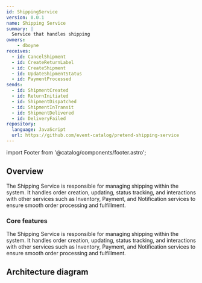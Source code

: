 ```yaml
---
id: ShippingService
version: 0.0.1
name: Shipping Service
summary: |
  Service that handles shipping
owners:
    - dboyne
receives:
  - id: CancelShipment
  - id: CreateReturnLabel
  - id: CreateShipment
  - id: UpdateShipmentStatus
  - id: PaymentProcessed
sends:
  - id: ShipmentCreated
  - id: ReturnInitiated
  - id: ShipmentDispatched
  - id: ShipmentInTransit
  - id: ShipmentDelivered
  - id: DeliveryFailed
repository:
  language: JavaScript
  url: https://github.com/event-catalog/pretend-shipping-service
---
```


import Footer from '@catalog/components/footer.astro';

## Overview

The Shipping Service is responsible for managing shipping within the system. It handles order creation, updating, status tracking, and interactions with other services such as Inventory, Payment, and Notification services to ensure smooth order processing and fulfillment.

<Tiles >
    <Tile icon="BoltIcon" href={`/visualiser/services/${frontmatter.id}/${frontmatter.version}`} title={`Sends ${frontmatter.sends.length} messages`} description="This service sends messages to downstream consumers" />
    <Tile icon="BoltIcon"  href={`/visualiser/services/${frontmatter.id}/${frontmatter.version}`} title={`Receives ${frontmatter.receives.length} messages`} description="This service receives messages from other services" />
</Tiles>

### Core features

The Shipping Service is responsible for managing shipping within the system. It handles order creation, updating, status tracking, and interactions with other services such as Inventory, Payment, and Notification services to ensure smooth order processing and fulfillment.


## Architecture diagram 

<NodeGraph />

<MessageTable format="all" limit={4} />

<Footer />